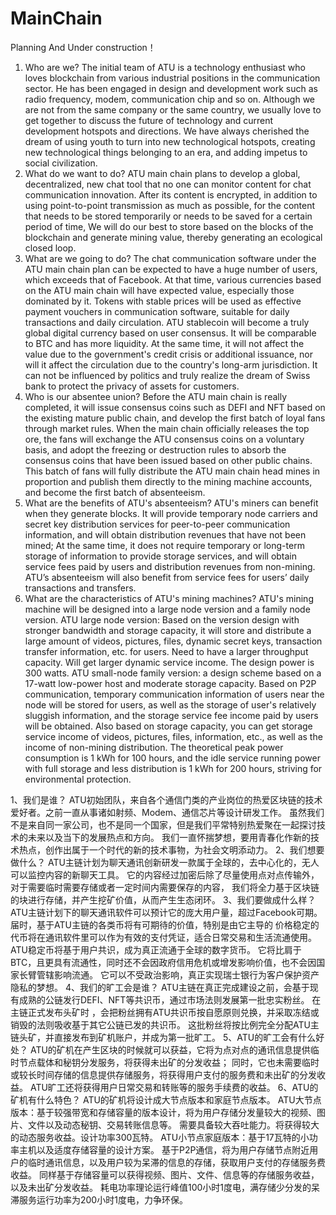 # MainChain

Planning And Under construction！

1. Who are we?
The initial team of ATU is a technology enthusiast who loves blockchain from various industrial positions in the communication sector. He has been engaged in design and development work such as radio frequency, modem, communication chip and so on.
Although we are not from the same company or the same country, we usually love to get together to discuss the future of technology and current development hotspots and directions.
We have always cherished the dream of using youth to turn into new technological hotspots, creating new technological things belonging to an era, and adding impetus to social civilization.
2. What do we want to do?
ATU main chain plans to develop a global, decentralized, new chat tool that no one can monitor content for chat communication innovation.
After its content is encrypted, in addition to using point-to-point transmission as much as possible, for the content that needs to be stored temporarily or needs to be saved for a certain period of time,
We will do our best to store based on the blocks of the blockchain and generate mining value, thereby generating an ecological closed loop.
3. What are we going to do?
The chat communication software under the ATU main chain plan can be expected to have a huge number of users, which exceeds that of Facebook.
At that time, various currencies based on the ATU main chain will have expected value, especially those dominated by it.
Tokens with stable prices will be used as effective payment vouchers in communication software, suitable for daily transactions and daily circulation.
ATU stablecoin will become a truly global digital currency based on user consensus.
It will be comparable to BTC and has more liquidity. At the same time, it will not affect the value due to the government's credit crisis or additional issuance, nor will it affect the circulation due to the country's long-arm jurisdiction.
It can not be influenced by politics and truly realize the dream of Swiss bank to protect the privacy of assets for customers.
4. Who is our absentee union?
Before the ATU main chain is really completed, it will issue consensus coins such as DEFI and NFT based on the existing mature public chain, and develop the first batch of loyal fans through market rules.
When the main chain officially releases the top ore, the fans will exchange the ATU consensus coins on a voluntary basis, and adopt the freezing or destruction rules to absorb the consensus coins that have been issued based on other public chains.
This batch of fans will fully distribute the ATU main chain head mines in proportion and publish them directly to the mining machine accounts, and become the first batch of absenteeism.
5. What are the benefits of ATU's absenteeism?
ATU's miners can benefit when they generate blocks. It will provide temporary node carriers and secret key distribution services for peer-to-peer communication information, and will obtain distribution revenues that have not been mined;
At the same time, it does not require temporary or long-term storage of information to provide storage services, and will obtain service fees paid by users and distribution revenues from non-mining.
ATU’s absenteeism will also benefit from service fees for users’ daily transactions and transfers.
6. What are the characteristics of ATU's mining machines?
ATU's mining machine will be designed into a large node version and a family node version.
ATU large node version: Based on the version design with stronger bandwidth and storage capacity, it will store and distribute a large amount of videos, pictures, files, dynamic secret keys, transaction transfer information, etc. for users.
Need to have a larger throughput capacity. Will get larger dynamic service income. The design power is 300 watts.
ATU small-node family version: a design scheme based on a 17-watt low-power host and moderate storage capacity.
Based on P2P communication, temporary communication information of users near the node will be stored for users, as well as the storage of user's relatively sluggish information, and the storage service fee income paid by users will be obtained.
Also based on storage capacity, you can get storage service income of videos, pictures, files, information, etc., as well as the income of non-mining distribution.
The theoretical peak power consumption is 1 kWh for 100 hours, and the idle service running power with full storage and less distribution is 1 kWh for 200 hours, striving for environmental protection.


1、我们是谁？
ATU初始团队，来自各个通信门类的产业岗位的热爱区块链的技术爱好者。之前一直从事诸如射频、Modem、通信芯片等设计研发工作。
虽然我们不是来自同一家公司，也不是同一个国家，但是我们平常特别热爱聚在一起探讨技术的未来以及当下的发展热点和方向。
我们一直怀揣梦想，要用青春化作新的技术热点，创作出属于一个时代的新的技术事物，为社会文明添动力。
2、我们想要做什么？
ATU主链计划为聊天通讯创新研发一款属于全球的，去中心化的，无人可以监控内容的新聊天工具。
它的内容经过加密后除了尽量使用点对点传输外，对于需要临时需要存储或者一定时间内需要保存的内容，
我们将全力基于区块链的块进行存储，并产生挖矿价值，从而产生生态闭环。
3、我们要做成什么样？
ATU主链计划下的聊天通讯软件可以预计它的庞大用户量，超过Facebook可期。
届时，基于ATU主链的各类币将有可期待的价值，特别是由它主导的
价格稳定的代币将在通讯软件里可以作为有效的支付凭证，适合日常交易和生活流通使用。
ATU稳定币将基于用户共识，成为真正流通于全球的数字货币。
它将比肩于BTC，且更具有流通性，同时还不会因政府信用危机或增发影响价值，也不会因国家长臂管辖影响流通。
它可以不受政治影响，真正实现瑞士银行为客户保护资产隐私的梦想。
4、我们的旷工会是谁？
ATU主链在真正完成建设之前，会基于现有成熟的公链发行DEFI、NFT等共识币，通过市场法则发展第一批忠实粉丝。
在主链正式发布头矿时 ，会把粉丝拥有ATU共识币按自愿原则兑换，并采取冻结或销毁的法则吸收基于其它公链已发的共识币。
这批粉丝将按比例完全分配ATU主链头矿，并直接发布到矿机账户，并成为第一批旷工。
5、ATU的旷工会有什么好处？
ATU的矿机在产生区块的时候就可以获益，它将为点对点的通讯信息提供临时节点载体和秘钥分发服务，将获得未出矿的分发收益；
同时，它也未需要临时或较长时间存储的信息提供存储服务，将获得用户支付的服务费和未出矿的分发收益。
ATU旷工还将获得用户日常交易和转账等的服务手续费的收益。
6、ATU的矿机有什么特色？
ATU的矿机将设计成大节点版本和家庭节点版本。
ATU大节点版本：基于较强带宽和存储容量的版本设计，将为用户存储分发量较大的视频、图片、文件以及动态秘钥、交易转账信息等。
需要具备较大吞吐能力。将获得较大的动态服务收益。设计功率300瓦特。
ATU小节点家庭版本：基于17瓦特的小功率主机以及适度存储容量的设计方案。
基于P2P通信，将为用户存储节点附近用户的临时通讯信息，以及用户较为呆滞的信息的存储，获取用户支付的存储服务费收益。
同样基于存储容量可以获得视频、图片、文件、信息等的存储服务收益，以及未出矿分发收益。
耗电功率理论运行峰值100小时1度电，满存储少分发的呆滞服务运行功率为200小时1度电，力争环保。
